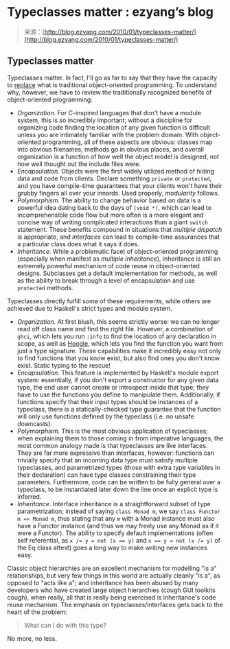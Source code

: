 <!--yml
category: 未分类
date: 2024-07-01 18:18:29
-->

# Typeclasses matter : ezyang’s blog

> 来源：[http://blog.ezyang.com/2010/01/typeclasses-matter/](http://blog.ezyang.com/2010/01/typeclasses-matter/)

## Typeclasses matter

Typeclasses matter. In fact, I'll go as far to say that they have the capacity to [replace](http://www.haskell.org/haskellwiki/OOP_vs_type_classes) what is traditional object-oriented programming. To understand why, however, we have to review the traditionally recognized benefits of object-oriented programming:

*   *Organization.* For C-inspired languages that don't have a module system, this is so incredibly important; without a discipline for organizing code finding the location of any given function is difficult unless you are intimately familiar with the problem domain. With object-oriented programming, all of these aspects are obvious: classes map into obvious filenames, methods go in obvious places, and overall organization is a function of how well the object model is designed, not how well thought out the include files were.
*   *Encapsulation.* Objects were the first widely utilized method of hiding data and code from clients. Declare something `private` or `protected`, and you have compile-time guarantees that your clients won't have their grubby fingers all over your innards. Used properly, *modularity* follows.
*   *Polymorphism.* The ability to change behavior based on data is a powerful idea dating back to the days of `(void *)`, which can lead to incomprehensible code flow but more often is a more elegant and concise way of writing complicated interactions than a giant `switch` statement. These benefits compound in situations that *multiple dispatch* is appropriate, and *interfaces* can lead to compile-time assurances that a particular class does what it says it does.
*   *Inheritance.* While a problematic facet of object-oriented programming (especially when manifest as *multiple inheritance*), inheritance is still an extremely powerful mechanism of code reuse in object-oriented designs. Subclasses get a default implementation for methods, as well as the ability to break through a level of encapsulation and use `protected` methods.

Typeclasses directly fulfill some of these requirements, while others are achieved due to Haskell's strict types and module system.

*   *Organization.* At first blush, this seems strictly worse: we can no longer read off class name and find the right file. However, a combination of `ghci`, which lets you run `:info` to find the location of any declaration in scope, as well as [Hoogle](http://haskell.org/hoogle/), which lets you find the function you want from just a type signature. These capabilities make it incredibly easy not only to find functions that you know exist, but also find ones you don't know exist. Static typing to the rescue!
*   *Encapsulation.* This feature is implemented by Haskell's module export system: essentially, if you don't export a constructor for any given data type, the end user cannot create or introspect inside that type; they have to use the functions you define to manipulate them. Additionally, if functions specify that their input types should be instances of a typeclass, there is a statically-checked type guarantee that the function will only use functions defined by the typeclass (i.e. no unsafe downcasts).
*   *Polymorphism.* This is the most obvious application of typeclasses; when explaining them to those coming in from imperative languages, the most common analogy made is that typeclasses are like interfaces. They are far more expressive than interfaces, however: functions can trivially specify that an incoming data type must satisfy multiple typeclasses, and parametrized types (those with extra type variables in their declaration) can have type classes constraining their type parameters. Furthermore, code can be written to be fully general over a typeclass, to be instantiated later down the line once an explicit type is inferred.
*   *Inheritance.* Interface inheritance is a straightforward subset of type parametrization; instead of saying `class Monad m`, we say `class Functor m => Monad m`, thus stating that any `m` with a Monad instance must also have a Functor instance (and thus we may freely use any Monad as if it were a Functor). The ability to specify default implementations (often self referential, as `x /= y = not (x == y)` and `x == y = not (x /= y)` of the Eq class attest) goes a long way to make writing new instances easy.

Classic object hierarchies are an excellent mechanism for modelling "is a" relationships, but very few things in this world are actually cleanly "is a", as opposed to "acts like a"; and inheritance has been abused by many developers who have created large object hierarchies (cough GUI toolkits cough), when really, all that is really being exercised is inheritance's code reuse mechanism. The emphasis on typeclasses/interfaces gets back to the heart of the problem:

> What can I do with this type?

No more, no less.